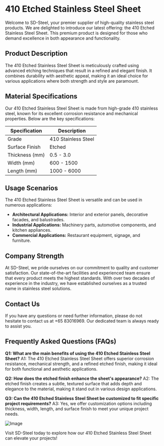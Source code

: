 # 410 Etched Stainless Steel Sheet

Welcome to SD-Steel, your premier supplier of high-quality stainless steel products. We are delighted to introduce our latest offering: the 410 Etched Stainless Steel Sheet. This premium product is designed for those who demand excellence in both appearance and functionality.

## Product Description
The 410 Etched Stainless Steel Sheet is meticulously crafted using advanced etching techniques that result in a refined and elegant finish. It combines durability with aesthetic appeal, making it an ideal choice for various applications where both strength and style are paramount.

## Material Specifications
Our 410 Etched Stainless Steel Sheet is made from high-grade 410 stainless steel, known for its excellent corrosion resistance and mechanical properties. Below are the key specifications:

| Specification | Description |
|---------------|-------------|
| Grade         | 410 Stainless Steel |
| Surface Finish | Etched |
| Thickness (mm) | 0.5 - 3.0 |
| Width (mm)    | 600 - 1500 |
| Length (mm)   | 1000 - 6000 |

## Usage Scenarios
The 410 Etched Stainless Steel Sheet is versatile and can be used in numerous applications:
- **Architectural Applications:** Interior and exterior panels, decorative facades, and balustrades.
- **Industrial Applications:** Machinery parts, automotive components, and kitchen appliances.
- **Commercial Applications:** Restaurant equipment, signage, and furniture.

## Company Strength
At SD-Steel, we pride ourselves on our commitment to quality and customer satisfaction. Our state-of-the-art facilities and experienced team ensure that every product meets the highest standards. With over two decades of experience in the industry, we have established ourselves as a trusted name in stainless steel solutions.

## Contact Us
If you have any questions or need further information, please do not hesitate to contact us at +65 83016969. Our dedicated team is always ready to assist you.

## Frequently Asked Questions (FAQs)
**Q1: What are the main benefits of using the 410 Etched Stainless Steel Sheet?**
A1: The 410 Etched Stainless Steel Sheet offers superior corrosion resistance, mechanical strength, and a refined etched finish, making it ideal for both functional and aesthetic applications.

**Q2: How does the etched finish enhance the sheet's appearance?**
A2: The etched finish creates a subtle, textured surface that adds depth and elegance to the material, making it stand out in various design applications.

**Q3: Can the 410 Etched Stainless Steel Sheet be customized to fit specific project requirements?**
A3: Yes, we offer customization options including thickness, width, length, and surface finish to meet your unique project needs.

![Image](https://github.com/user-attachments/assets/2567258e-e124-4816-932d-1809bd27ef0b)

Visit SD-Steel today to explore how our 410 Etched Stainless Steel Sheet can elevate your projects!